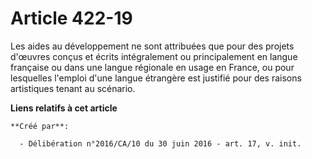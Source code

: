 # Article 422-19

Les aides au développement ne sont attribuées que pour des projets d'œuvres conçus et écrits intégralement ou principalement
en langue française ou dans une langue régionale en usage en France, ou pour lesquelles l'emploi d'une langue étrangère est
justifié pour des raisons artistiques tenant au scénario.

**Liens relatifs à cet article**

	**Créé par**:

	  - Délibération n°2016/CA/10 du 30 juin 2016 - art. 17, v. init.
